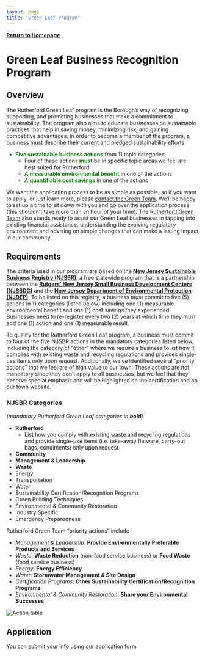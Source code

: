 ```yaml
---
layout: page
title: 'Green Leaf Program'
---
```


[**Return to Homepage**](/)

# Green Leaf Business Recognition Program

## Overview

The Rutherford Green Leaf program is the Borough’s way of recognizing, supporting, and promoting businesses  that  make a commitment to sustainability. The program also aims to educate businesses on sustainable practices that help in saving money, minimizing risk, and gaining competitive advantages.
In order to become a member of the program, a business must describe their current and pledged sustainability efforts:
* **<span style="color:green">Five sustainable business actions</span>** from 11 topic categories
  * Four of these actions **<span style="color:green">must</span>** be in specific topic areas we feel are best suited for Rutherford
  * A **<span style="color:green">measurable environmental benefit</span>** in one of the actions
  * A **<span style="color:green">quantifiable cost savings</span>** in one of the actions
 
We want the application process to be as simple as possible, so if you want to apply, or just learn more, please [contact the Green Team](mailto:GreenTeam@RutherfordBoroNJ.com). We’ll be happy to set up a time to sit down with you and go over the application process (this shouldn't take more than an hour of your time).
The [Rutherford Green Team](/committees/green-team/) also stands ready to assist our Green Leaf businesses in tapping into existing financial assistance, understanding the evolving regulatory environment and advising on simple changes that can make a lasting impact in our community.
 
## Requirements

The criteria used in our program  are  based on the [**New Jersey Sustainable Business Registry (NJSBR)**](http://registry.njsbdc.com/), a free statewide program that is a partnership between the [**Rutgers’ New Jersey Small Business Development Centers (NJSBDC)**](https://www.njsbdc.com/) and the [**New Jersey Department of Environmental Protection (NJDEP)**](http://www.nj.gov/dep/). To be listed on this registry, a business must commit  to  five (5) actions in 11 categories (listed below)  including one (1) measurable environmental benefit and one (1) cost savings they experienced. Businesses need to re-register every two (2) years at which time they must add one (1) action and one (1) measurable result.

To qualify for the Rutherford Green Leaf program, a business must commit to four of the five NJSBR actions in the mandatory categories listed below, including the category of “other” where we require a business to  list how it complies with existing waste and recycling regulations and provides single-use items only upon request. Additionally, we’ve identified several “priority actions” that we feel are of high value to our town. These actions are not mandatory since they don’t apply to all businesses, but we feel that they deserve special emphasis and will be highlighted on the certification and on our town website. 

### NJSBR Categories
_(mandatory Rutherford Green Leaf categories in **bold**)_
* **Rutherford**
  * List how you comply with existing waste and recycling regulations and provide single-use items (i.e. take-away flatware, carry-out bags, condiments) only upon request
* **Community**
* **Management & Leadership**
* **Waste**
* Energy
* Transportation
* Water
* Sustainability Certification/Recognition Programs
* Green Building Techniques
* Environmental & Community Restoration
* Industry Specific
* Emergency Preparedness

Rutherford Green Team “priority  actions” include
* _Management & Leadership_: **Provide Environmentally Preferable Products and Services**
* _Waste_: **Waste Reduction** (non-food service business) or **Food Waste** (food service business)
* _Energy_: **Energy Efficiency**
* _Water_: **Stormwater Management & Site Design**
* _Certification Programs_: **Other Sustainability Certification/Recognition Programs**
* _Environmental & Community Restoration_: **Share your Environmental Successes**

![Action table](https://drive.google.com/uc?export=view&id=1c5umc_VHXTlbGn98vVl4fXJW5zSfs0w1)

## Application

You can submit your info using [our application form](https://forms.gle/QfxnE9GDWaB5wmDi8)
